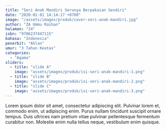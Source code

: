 ```yaml
---
title: "Seri Anak Mandiri Serunya Berpakaian Sendiri"
date: "2020-01-01 14:14:17 +0700"
image: "/assets/images/produk/cover-seri-anak-mandiri.jpg"
author: "ZA Ummu Raihan"
halaman: "24"
isbn: "9786237447115"
bahasa: "Indonesia"
penerbit: "Ahlan"
umur: "3 Tahun Keatas"
categories: 
  - "Agama"
sliders: 
  - title: "slide A"
    image: "assets/images/produk/isi-seri-anak-mandiri-1.png"
  - title: "slide B"
    image: "assets/images/produk/isi-seri-anak-mandiri-2.png"
  - title: "slide C"
    image: "assets/images/produk/isi-seri-anak-mandiri-3.png"
---
```


Lorem ipsum dolor sit amet, consectetur adipiscing elit. Pulvinar lorem et, commodo enim, ut adipiscing enim. Purus nullam tincidunt suscipit ornare tempus. Duis ultrices nam pretium vitae pulvinar pellentesque fermentum curabitur non. Molestie enim nulla tellus neque, vestibulum enim quisque.
